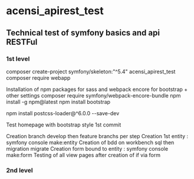 # acensi_apirest_test
## Technical test of symfony basics and api RESTFul
### 1st level
composer create-project symfony/skeleton:"^5.4" acensi_apirest_test
composer require webapp

Installation of npm packages for sass and webpack encore for bootstrap + other settings 
composer require symfony/webpack-encore-bundle
npm install -g npm@latest
npm install bootstrap
<!-- # config/packages/twig.yaml
twig: form_themes: ['bootstrap_5_layout.html.twig'] -->
npm install postcss-loader@^6.0.0 --save-dev

Test homepage with bootstrap style
1st commit 

Creation branch develop then feature branchs per step
Creation 1st entity : symfony console make:entity 
Creation of bdd on workbench sql then migration migrate
Creation form bound to entity : symfony console make:form
Testing of all view pages after creation of if via form

### 2nd level
